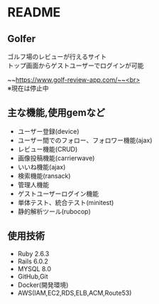 # README

## Golfer

ゴルフ場のレビューが行えるサイト<br>
トップ画面からゲストユーザーでログインが可能<br>

~~https://www.golf-review-app.com/~~<br>
<br>
※現在は停止中

## 主な機能,使用gemなど

- ユーザー登録(device)
- ユーザー間でのフォロー、フォロワー機能(ajax)
- レビュー機能(CRUD)
- 画像投稿機能(carrierwave)
- いいね機能(ajax)
- 検索機能(ransack)
- 管理人機能
- ゲストユーザーログイン機能
- 単体テスト、統合テスト(minitest)
- 静的解析ツール(rubocop)

## 使用技術

- Ruby 2.6.3
- Rails 6.0.2
- MYSQL 8.0
- GitHub,Git
- Docker(開発環境)
- AWS(IAM,EC2,RDS,ELB,ACM,Route53)
